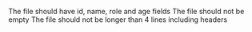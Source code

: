 The file should have id, name, role and age fields
The file should not be empty
The file should not be longer than 4 lines including headers 
